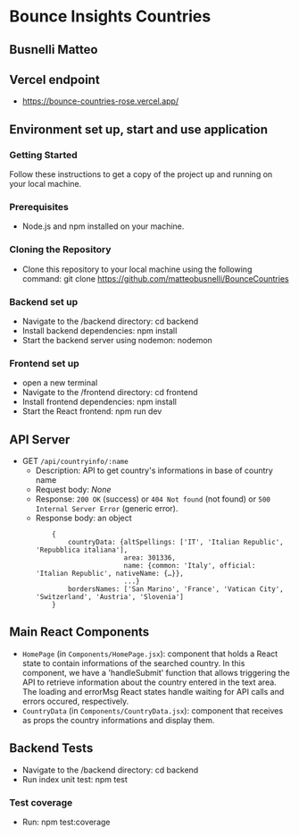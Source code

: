 # Bounce Insights Countries

## Busnelli Matteo

## Vercel endpoint
- https://bounce-countries-rose.vercel.app/

## Environment set up, start and use application

### Getting Started

Follow these instructions to get a copy of the project up and running on your local machine.

### Prerequisites

- Node.js and npm installed on your machine.

### Cloning the Repository

- Clone this repository to your local machine using the following command: git clone https://github.com/matteobusnelli/BounceCountries

### Backend set up

- Navigate to the /backend directory: cd backend
- Install backend dependencies: npm install
- Start the backend server using nodemon: nodemon

### Frontend set up

- open a new terminal
- Navigate to the /frontend directory: cd frontend
- Install frontend dependencies: npm install
- Start the React frontend: npm run dev

## API Server

- GET `/api/countryinfo/:name`
  - Description: API to get country's informations in base of country name
  - Request body: _None_
  - Response: `200 OK` (success) or `404 Not found` (not found) or `500 Internal Server Error` (generic error).
  - Response body: an object
    ```
        {
            countryData: {altSpellings: ['IT', 'Italian Republic', 'Repubblica italiana'],
                          area: 301336,
                          name: {common: 'Italy', official: 'Italian Republic', nativeName: {…}},
                          ...}
            bordersNames: ['San Marino', 'France', 'Vatican City', 'Switzerland', 'Austria', 'Slovenia']
        }
    ```

## Main React Components

- `HomePage` (in `Components/HomePage.jsx`): component that holds a React state to contain informations of the searched country. In this component, we have a 'handleSubmit' function that allows triggering the API to retrieve information about the country entered in the text area. The loading and errorMsg React states handle waiting for API calls and errors occured, respectively.
- `CountryData` (in `Components/CountryData.jsx`): component that receives as props the country informations and display them.

## Backend Tests

- Navigate to the /backend directory: cd backend
- Run index unit test: npm test

### Test coverage

- Run: npm test:coverage
